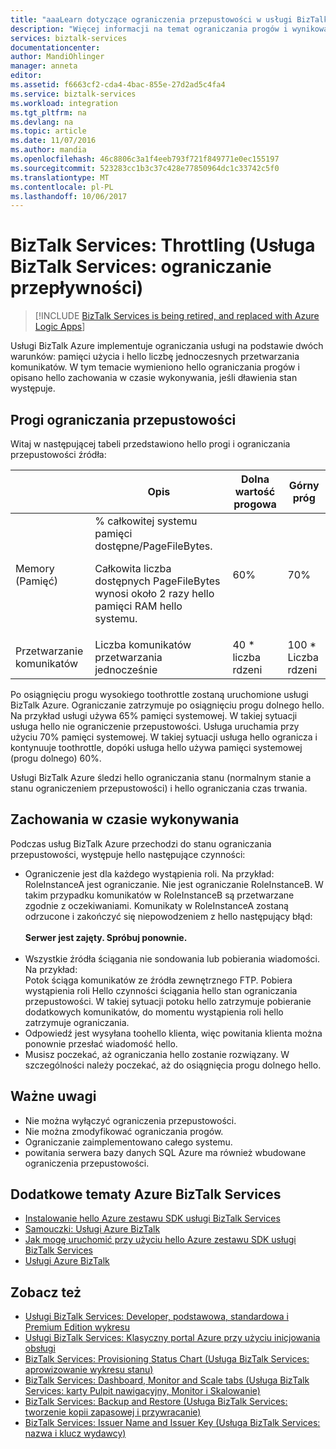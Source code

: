 ```yaml
---
title: "aaaLearn dotyczące ograniczenia przepustowości w usługi BizTalk Services | Dokumentacja firmy Microsoft"
description: "Więcej informacji na temat ograniczania progów i wynikowa zachowanie w czasie wykonywania dla usługi BizTalk Services. Ograniczanie opiera się na użycie pamięci i liczbę komunikatów. MABS, WABS"
services: biztalk-services
documentationcenter: 
author: MandiOhlinger
manager: anneta
editor: 
ms.assetid: f6663cf2-cda4-4bac-855e-27d2ad5c4fa4
ms.service: biztalk-services
ms.workload: integration
ms.tgt_pltfrm: na
ms.devlang: na
ms.topic: article
ms.date: 11/07/2016
ms.author: mandia
ms.openlocfilehash: 46c8806c3a1f4eeb793f721f849771e0ec155197
ms.sourcegitcommit: 523283cc1b3c37c428e77850964dc1c33742c5f0
ms.translationtype: MT
ms.contentlocale: pl-PL
ms.lasthandoff: 10/06/2017
---
```

# <a name="biztalk-services-throttling"></a>BizTalk Services: Throttling (Usługa BizTalk Services: ograniczanie przepływności)

> [!INCLUDE [BizTalk Services is being retired, and replaced with Azure Logic Apps](../../includes/biztalk-services-retirement.md)]

Usługi BizTalk Azure implementuje ograniczania usługi na podstawie dwóch warunków: pamięci użycia i hello liczbę jednoczesnych przetwarzania komunikatów. W tym temacie wymieniono hello ograniczania progów i opisano hello zachowania w czasie wykonywania, jeśli dławienia stan występuje.

## <a name="throttling-thresholds"></a>Progi ograniczania przepustowości
Witaj w następującej tabeli przedstawiono hello progi i ograniczania przepustowości źródła:

|  | Opis | Dolna wartość progowa | Górny próg |
| --- | --- | --- | --- |
| Memory (Pamięć) |% całkowitej systemu pamięci dostępne/PageFileBytes. <p><p>Całkowita liczba dostępnych PageFileBytes wynosi około 2 razy hello pamięci RAM hello systemu. |60% |70% |
| Przetwarzanie komunikatów |Liczba komunikatów przetwarzania jednocześnie |40 * liczba rdzeni |100 * Liczba rdzeni |

Po osiągnięciu progu wysokiego toothrottle zostaną uruchomione usługi BizTalk Azure. Ograniczanie zatrzymuje po osiągnięciu progu dolnego hello. Na przykład usługi używa 65% pamięci systemowej. W takiej sytuacji usługa hello nie ograniczenie przepustowości. Usługa uruchamia przy użyciu 70% pamięci systemowej. W takiej sytuacji usługa hello ogranicza i kontynuuje toothrottle, dopóki usługa hello używa pamięci systemowej (progu dolnego) 60%.

Usługi BizTalk Azure śledzi hello ograniczania stanu (normalnym stanie a stanu ograniczeniem przepustowości) i hello ograniczania czas trwania.

## <a name="runtime-behavior"></a>Zachowania w czasie wykonywania
Podczas usług BizTalk Azure przechodzi do stanu ograniczania przepustowości, występuje hello następujące czynności:

* Ograniczenie jest dla każdego wystąpienia roli. Na przykład:<br/>
  RoleInstanceA jest ograniczanie. Nie jest ograniczanie RoleInstanceB. W takim przypadku komunikatów w RoleInstanceB są przetwarzane zgodnie z oczekiwaniami. Komunikaty w RoleInstanceA zostaną odrzucone i zakończyć się niepowodzeniem z hello następujący błąd:<br/><br/>
  **Serwer jest zajęty. Spróbuj ponownie.**<br/><br/>
* Wszystkie źródła ściągania nie sondowania lub pobierania wiadomości. Na przykład:<br/>
  Potok ściąga komunikatów ze źródła zewnętrznego FTP. Pobiera wystąpienia roli Hello czynności ściągania hello stan ograniczania przepustowości. W takiej sytuacji potoku hello zatrzymuje pobieranie dodatkowych komunikatów, do momentu wystąpienia roli hello zatrzymuje ograniczania.
* Odpowiedź jest wysyłana toohello klienta, więc powitania klienta można ponownie przesłać wiadomość hello.
* Musisz poczekać, aż ograniczania hello zostanie rozwiązany. W szczególności należy poczekać, aż do osiągnięcia progu dolnego hello.

## <a name="important-notes"></a>Ważne uwagi
* Nie można wyłączyć ograniczenia przepustowości.
* Nie można zmodyfikować ograniczania progów.
* Ograniczanie zaimplementowano całego systemu.
* powitania serwera bazy danych SQL Azure ma również wbudowane ograniczenia przepustowości.

## <a name="additional-azure-biztalk-services-topics"></a>Dodatkowe tematy Azure BizTalk Services
* [Instalowanie hello Azure zestawu SDK usługi BizTalk Services](http://go.microsoft.com/fwlink/p/?LinkID=241589)<br/>
* [Samouczki: Usługi Azure BizTalk](http://go.microsoft.com/fwlink/p/?LinkID=236944)<br/>
* [Jak mogę uruchomić przy użyciu hello Azure zestawu SDK usługi BizTalk Services](http://go.microsoft.com/fwlink/p/?LinkID=302335)<br/>
* [Usługi Azure BizTalk](http://go.microsoft.com/fwlink/p/?LinkID=303664)<br/>

## <a name="see-also"></a>Zobacz też
* [Usługi BizTalk Services: Developer, podstawowa, standardowa i Premium Edition wykresu](http://go.microsoft.com/fwlink/p/?LinkID=302279)<br/>
* [Usługi BizTalk Services: Klasyczny portal Azure przy użyciu inicjowania obsługi](http://go.microsoft.com/fwlink/p/?LinkID=302280)<br/>
* [BizTalk Services: Provisioning Status Chart (Usługa BizTalk Services: aprowizowanie wykresu stanu)](http://go.microsoft.com/fwlink/p/?LinkID=329870)<br/>
* [BizTalk Services: Dashboard, Monitor and Scale tabs (Usługa BizTalk Services: karty Pulpit nawigacyjny, Monitor i Skalowanie)](http://go.microsoft.com/fwlink/p/?LinkID=302281)<br/>
* [BizTalk Services: Backup and Restore (Usługa BizTalk Services: tworzenie kopii zapasowej i przywracanie)](http://go.microsoft.com/fwlink/p/?LinkID=329873)<br/>
* [BizTalk Services: Issuer Name and Issuer Key (Usługa BizTalk Services: nazwa i klucz wydawcy)](http://go.microsoft.com/fwlink/p/?LinkID=303941)<br/>

